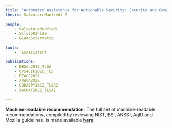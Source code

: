 ```yaml
---
title: "Automated Assistance for Actionable Security: Security and Compliance of TLS Configurations"
thesis: SalvatoreManfredi_P

people:
    - SalvatoreManfredi
    - SilvioRanise
    - GiadaSciarretta

tools:
    - TLSAssistant

publications:
    - DBSec2019_TLSA
    - CPS4CIP2020_TLS
    - ETACS2021
    - JOWUA2022
    - CODASPY2022_TLSA2
    - SACMAT2022_TLSA2

---
```


**Machine-readable recommendation**:
The full set of machine-readable recommendations, compiled by reviewing NIST, BSI, ANSSI, AgID and Mozilla guidelines, is made available [**here**](https://drive.google.com/drive/folders/1Qhwe4Gpr9yyMQK5xak5NDlZo5DgtfbEy).
